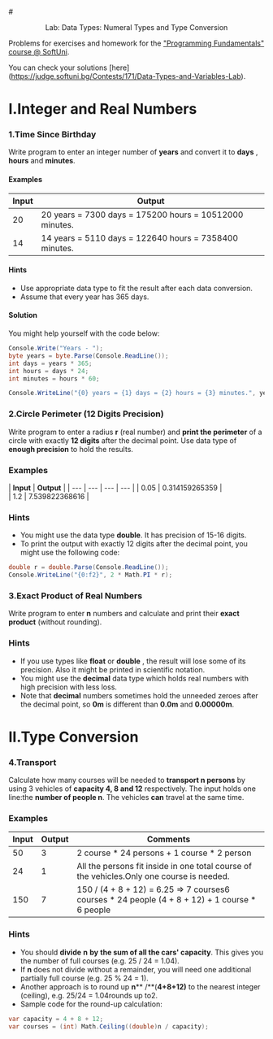 #<p align="center"> Lab: Data Types: Numeral Types and Type Conversion <p>

Problems for exercises and homework for the [&quot;Programming Fundamentals&quot; course @ SoftUni](https://softuni.bg/courses/programming-fundamentals).

You can check your solutions [here] (https://judge.softuni.bg/Contests/171/Data-Types-and-Variables-Lab).

# I.Integer and Real Numbers

### 1.Time Since Birthday

Write program to enter an integer number of **years** and convert it to **days** , **hours** and **minutes**.

#### Examples

| **Input** | **Output** |
| --- | --- |
| 20 | 20 years = 7300 days = 175200 hours = 10512000 minutes. |
| 14 | 14 years = 5110 days = 122640 hours = 7358400 minutes. |

#### Hints

- Use appropriate data type to fit the result after each data conversion.
- Assume that every year has 365 days.

#### Solution

You might help yourself with the code below:

```c#
Console.Write("Years - ");
byte years = byte.Parse(Console.ReadLine());
int days = years * 365;
int hours = days * 24;
int minutes = hours * 60;

Console.WriteLine("{0} years = {1} days = {2} hours = {3} minutes.", years, days, hours , minutes);
```
### 2.Circle Perimeter (12 Digits Precision)

Write program to enter a radius **r** (real number) and **print the perimeter** of a circle with exactly **12 digits** after the decimal point. Use data type of **enough precision** to hold the results.

### Examples

| **Input** | **Output** | 
| --- | --- | --- | --- | 
| 0.05 | 0.314159265359 |   
| 1.2 | 7.539822368616 |
### Hints

- You might use the data type **double**. It has precision of 15-16 digits.
- To print the output with exactly 12 digits after the decimal point, you might use the following code:

```c#
double r = double.Parse(Console.ReadLine());
Console.WriteLine("{0:f2}", 2 * Math.PI * r);
```
### 3.Exact Product of Real Numbers

Write program to enter **n** numbers and calculate and print their **exact product** (without rounding).

### Hints

- If you use types like **float** or **double** , the result will lose some of its precision. Also it might be printed in scientific notation.
- You might use the **decimal** data type which holds real numbers with high precision with less loss.
- Note that **decimal** numbers sometimes hold the unneeded zeroes after the decimal point, so **0m** is different than **0.0m** and **0.00000m**.


# II.Type Conversion

### 4.Transport

Calculate how many courses will be needed to **transport n persons** by using 3 vehicles of **capacity 4, 8 and 12** respectively. The input holds one line:the **number of people n**. The vehicles **can** travel at the same time.

### Examples

| **Input** | **Output** | **Comments** |
| --- | --- | --- |
| 50 | 3 | 2 course \* 24 persons + 1 course \* 2 person |
| 24 | 1 | All the persons fit inside in one total course of the vehicles.Only one course is needed. |
| 150 | 7 | 150 / (4 + 8 + 12) = 6.25 =&gt; 7 courses6 courses \* 24 people (4 + 8 + 12) + 1 course \* 6 people |

### Hints

- You should **divide**  **n**  **by**  **the sum of all the cars&#39; capacity**. This gives you the number of full courses (e.g. 25 / 24 = 1.04).
- If **n** does not divide without a remainder, you will need one additional partially full course (e.g. 25 % 24 = 1).
- Another approach is to round up **n**** /**(**4+8+12)** to the nearest integer (ceiling), e.g. 25/24 = 1.04rounds up to2.
- Sample code for the round-up calculation:

```c#
var capacity = 4 + 8 + 12;
var courses = (int) Math.Ceiling((double)n / capacity);
```
